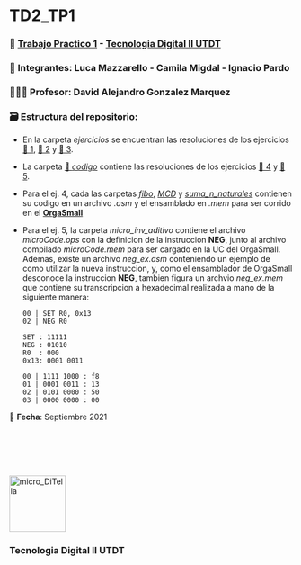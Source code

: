 # TD2_TP1

### 💾 [Trabajo Practico 1](https://github.com/IgnacioPardo/TD2_TP1/blob/main/Enunciado_TP1.pdf) - [Tecnologia Digital II UTDT](https://www.utdt.edu/ver_contenido.php?id_contenido=19866&id_item_menu=31534)

### 🧠 **Integrantes**: Luca Mazzarello - Camila Migdal - Ignacio Pardo

### 👨🏻‍🏫 **Profesor**: David Alejandro Gonzalez Marquez

### 🗃 **Estructura del repositorio**:
  - En la carpeta *ejercicios* se encuentran las resoluciones de los ejercicios [📕 1](https://github.com/IgnacioPardo/TD2_TP1/blob/main/ejercicios/Ejercicio1.md), [📗 2](https://github.com/IgnacioPardo/TD2_TP1/blob/main/ejercicios/Ejercicio2.md) y [📘 3](https://github.com/IgnacioPardo/TD2_TP1/blob/main/ejercicios/Ejercicio3.md). 
  - La carpeta [💾 *codigo*](https://github.com/IgnacioPardo/TD2_TP1/tree/main/codigo) contiene las resoluciones de los ejercicios [📙 4](https://github.com/IgnacioPardo/TD2_TP1/tree/main/codigo/ej4) y [📓 5](https://github.com/IgnacioPardo/TD2_TP1/tree/main/codigo/ej5).
  - Para el ej. 4, cada las carpetas [_fibo_](https://github.com/IgnacioPardo/TD2_TP1/tree/main/codigo/ej4/fibo), [_MCD_](https://github.com/IgnacioPardo/TD2_TP1/tree/main/codigo/ej4/MCD) y [_suma_n_naturales_](https://github.com/IgnacioPardo/TD2_TP1/tree/main/codigo/ej4/suma_n_naturales) contienen su codigo en un archivo _.asm_ y el ensamblado en _.mem_ para ser corrido en el **[OrgaSmall](https://github.com/fokerman/microOrgaSmall)**
  - Para el ej. 5, la carpeta _micro_inv_aditivo_ contiene el archivo _microCode.ops_ con la definicion de la instruccion **NEG**, junto al archivo compilado _microCode.mem_ para ser cargado en la UC del OrgaSmall. Ademas, existe un archivo _neg_ex.asm_ conteniendo un ejemplo de como utilizar la nueva instruccion, y, como el ensamblador de OrgaSmall desconoce la instruccion **NEG**, tambien figura un archvio _neg_ex.mem_ que contiene su transcripcion a hexadecimal realizada a mano de la siguiente manera:
    
        00 | SET R0, 0x13
        02 | NEG R0
        
        SET : 11111 
        NEG : 01010
        R0  : 000 
        0x13: 0001 0011
        
        00 | 1111 1000 : f8
        01 | 0001 0011 : 13
        02 | 0101 0000 : 50
        03 | 0000 0000 : 00
        
 📅 **Fecha**: Septiembre 2021

<br/><br/><br/><br/>

<img width="100" alt="micro_DiTella" src="https://user-images.githubusercontent.com/65306107/132214134-ac5df2b8-353e-46b2-9c6e-ab9f0429a767.png"> 

### Tecnologia Digital II UTDT

